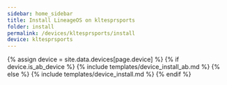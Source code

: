 ```yaml
---
sidebar: home_sidebar
title: Install LineageOS on kltesprsports
folder: install
permalink: /devices/kltesprsports/install
device: kltesprsports
---
```

{% assign device = site.data.devices[page.device] %}
{% if device.is_ab_device %}
{% include templates/device_install_ab.md %}
{% else %}
{% include templates/device_install.md %}
{% endif %}
